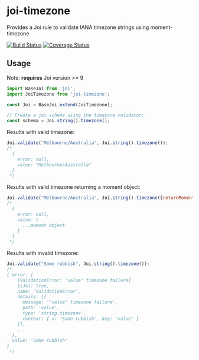 # joi-timezone

Provides a Joi rule to validate IANA timezone strings using moment-timezone

[![Build Status](https://travis-ci.org/SafetyCulture/joi-timezone.svg?branch=master)](https://travis-ci.org/SafetyCulture/joi-timezone)
[![Coverage Status](https://coveralls.io/repos/github/SafetyCulture/joi-timezone/badge.svg)](https://coveralls.io/github/SafetyCulture/joi-timezone)

## Usage

Note: **requires** Joi version >= 9

```js
import BaseJoi from 'joi';
import JoiTimezone from 'joi-timezone';

const Joi = BaseJoi.extend(JoiTimezone);

// Create a joi schema using the timezone validator;
const schema = Joi.string().timezone();
```

Results with valid timezone:
```js
Joi.validate("Melbourne/Australia", Joi.string().timezone());
/*
  {
    error: null,
    value: "Melbourne/Australia"
  }
 */
```

Results with valid timezone returning a moment object:
```js
Joi.validate("Melbourne/Australia", Joi.string().timezone({returnMoment: true}));
/*
  {
    error: null,
    value: {
      ...moment object
    }
  }
 */
```

Results with invalid timezone:
```js
Joi.validate("Some rubbish", Joi.string().timezone());
/*
{ error: {
    [ValidationError: "value" timezone failure]
    isJoi: true,
    name: 'ValidationError',
    details: [{
      message: '"value" timezone failure',
      path: 'value',
      type: 'string.timezone',
      context: { v: 'Some rubbish', key: 'value' }
    }],
    ...
  },
  value: 'Some rubbish'
}
 */
```


